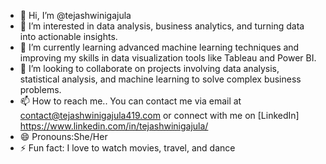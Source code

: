 - 👋 Hi, I’m @tejashwinigajula
- 👀 I’m interested in data analysis, business analytics, and turning data into actionable insights.
- 🌱 I’m currently learning advanced machine learning techniques and improving my skills in data visualization tools like Tableau and Power BI.
- 💞️ I’m looking to collaborate on projects involving data analysis, statistical analysis, and machine learning to solve complex business problems.
- 📫 How to reach me.. You can contact me via email at contact@tejashwinigajula419.com or connect with me on [LinkedIn] https://www.linkedin.com/in/tejashwinigajula/
- 😄 Pronouns:She/Her
- ⚡ Fun fact: I love to watch movies, travel, and dance

<!---
tejashwinigajula/tejashwinigajula is a ✨ special ✨ repository because its `README.md` (this file) appears on your GitHub profile.
You can click the Preview link to take a look at your changes.
--->
